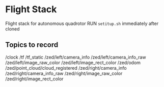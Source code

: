 # Flight Stack 
Flight stack for autonomous quadrotor
RUN `setitup.sh` immediately after cloned

## Topics to record
 
/clock /tf /tf_static /zed/left/camera_info /zed/left/camera_info_raw /zed/left/image_raw_color /zed/left/image_rect_color /zed/odom /zed/point_cloud/cloud_registered /zed/right/camera_info /zed/right/camera_info_raw /zed/right/image_raw_color /zed/right/image_rect_color
